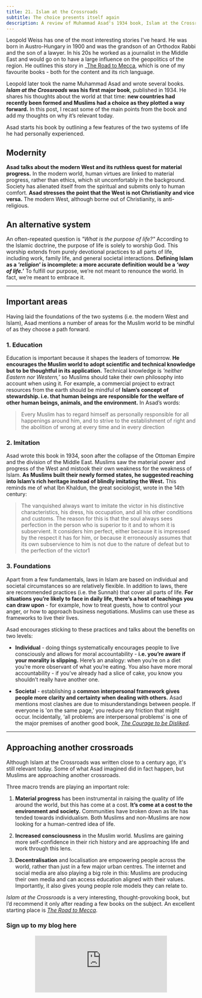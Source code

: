 ```yaml
---
title: 21. Islam at the Crossroads
subtitle: The choice presents itself again
description: A review of Muhammad Asad's 1934 book, Islam at the Crossroads
---
```


Leopold Weiss has one of the most interesting stories I’ve heard. He was born in Austro-Hungary in 1900 and was the grandson of an Orthodox Rabbi and the son of a lawyer. In his 20s he worked as a journalist in the Middle East and would go on to have a large influence on the geopolitics of the region. He outlines this story in _[The Road to Mecca](https://blackwells.co.uk/bookshop/product/9781887752374?gC=5a105e8b&gclid=CjwKCAjw8cCGBhB6EiwAgORey5MfB9TbP_n-Q3zPaJ-uyhKNyG0NShpQN1J_RDgFQCZkFkgvDynJAhoCRdQQAvD_BwE), which is one of my favourite books - both for the content and its rich language.

Leopold later took the name Muhammad Asad and wrote several books. __*Islam at the Crossroads* was his first major book__, published in 1934. He shares his thoughts about the world at that time: __new countries had recently been formed and Muslims had a choice as they plotted a way forward.__ In this post, I recast some of the main points from the book and add my thoughts on why it’s relevant today.

Asad starts his book by outlining a few features of the two systems of life he had personally experienced.

## Modernity
__Asad talks about the modern West and its ruthless quest for material progress.__ In the modern world, human virtues are linked to material progress, rather than ethics, which sit uncomfortably in the background. Society has alienated itself from the spiritual and submits only to human comfort. __Asad stresses the point that the West is not Christianity and vice versa.__ The modern West, although borne out of Christianity, is anti-religious.

## An alternative system
An often-repeated question is *"What is the purpose of life?"* According to the Islamic doctrine, the purpose of life is solely to worship God. This worship extends from purely devotional practices to all parts of life, including work, family life, and general societal interactions. __Defining Islam as a *'religion'* is incomplete: a more accurate definition would be a *‘way of life.’*__ To fulfill our purpose, we’re not meant to renounce the world. In fact, we’re meant to embrace it.

-----

## Important areas
Having laid the foundations of the two systems (i.e. the modern West and Islam), Asad mentions a number of areas for the Muslim world to be mindful of as they choose a path forward.

### 1. Education
Education is important because it shapes the leaders of tomorrow. __He encourages the Muslim world to adopt scientific and technical knowledge but to be thoughtful in its application.__ Technical knowledge is *'neither Eastern nor Western,’* so Muslims should take their own philosophy into account when using it. For example, a commercial project to extract resources from the earth should be mindful of __Islam’s concept of stewardship. i.e. that human beings are responsible for the welfare of other human beings, animals, and the environment.__ In Asad’s words:

>Every Muslim has to regard himself as personally responsible for all happenings around him, and to strive to the establishment of right and the abolition of wrong at every time and in every direction

### 2. Imitation
Asad wrote this book in 1934, soon after the collapse of the Ottoman Empire and the division of the Middle East. Muslims saw the material power and progress of the West and mistook their own weakness for the weakness of Islam. __As Muslims built their newly formed states, he suggested reaching into Islam’s rich heritage instead of blindly imitating the West.__ This reminds me of what Ibn Khaldun, the great sociologist, wrote in the 14th century:

>The vanquished always want to imitate the victor in his distinctive characteristics, his dress, his occupation, and all his other conditions and customs. The reason for this is that the soul always sees perfection in the person who is superior to it and to whom it is subservient. It considers him perfect, either because it is impressed by the respect it has for him, or because it erroneously assumes that its own subservience to him is not due to the nature of defeat but to the perfection of the victor1

### 3. Foundations
Apart from a few fundamentals, laws in Islam are based on individual and societal circumstances so are relatively flexible. In addition to laws, there are recommended practices (i.e. the Sunnah) that cover all parts of life. __For situations you’re likely to face in daily life, there’s a host of teachings you can draw upon__ - for example, how to treat guests, how to control your anger, or how to approach business negotiations. Muslims can use these as frameworks to live their lives.

Asad encourages sticking to these practices and talks about the benefits on two levels:

- __Individual__ - doing things systematically encourages people to live consciously and allows for moral accountability - __i.e. you’re aware if your morality is slipping.__ Here’s an analogy: when you’re on a diet you’re more observant of what you’re eating. You also have more moral accountability - if you’ve already had a slice of cake, you know you shouldn’t really have another one.

- __Societal__ - establishing a __common interpersonal framework gives people more clarity and certainty when dealing with others.__ Asad mentions most clashes are due to misunderstandings between people. If everyone is 'on the same page,' you reduce any friction that might occur. Incidentally, ‘all problems are interpersonal problems’ is one of the major premises of another good book, *[The Courage to be Disliked](https://www.amazon.co.uk/Courage-Be-Disliked-yourself-happiness/dp/176063073X/ref=asc_df_176063073X/?tag=googshopuk-21&linkCode=df0&hvadid=310805565966&hvpos=&hvnetw=g&hvrand=6832469819042201549&hvpone=&hvptwo=&hvqmt=&hvdev=c&hvdvcmdl=&hvlocint=&hvlocphy=9045494&hvtargid=pla-546671980543&psc=1)*.

-----

## Approaching another crossroads
Although Islam at the Crossroads was written close to a century ago, it's still relevant today. Some of what Asad imagined did in fact happen, but Muslims are approaching another crossroads.

Three macro trends are playing an important role:

1. __Material progress__ has been instrumental in raising the quality of life around the world, but this has come at a cost. __It’s come at a cost to the environment and society.__ Communities have broken down as life has tended towards individualism. Both Muslims and non-Muslims are now looking for a human-centred idea of life.

2. __Increased consciousness__ in the Muslim world. Muslims are gaining more self-confidence in their rich history and are approaching life and work through this lens.

3. __Decentralisation__ and localisation are empowering people across the world, rather than just in a few major urban centres. The internet and social media are also playing a big role in this: Muslims are producing their own media and can access education aligned with their values. Importantly, it also gives young people role models they can relate to.

*Islam at the Crossroads* is a very interesting, thought-provoking book, but I’d recommend it only after reading a few books on the subject. An excellent starting place is *[The Road to Mecca](https://blackwells.co.uk/bookshop/product/9781887752374?gC=5a105e8b&gclid=CjwKCAjw8cCGBhB6EiwAgORey5MfB9TbP_n-Q3zPaJ-uyhKNyG0NShpQN1J_RDgFQCZkFkgvDynJAhoCRdQQAvD_BwE)*.

### Sign up to my blog here
<div
  style="text-align:center;width:100%;">
<iframe src="https://taariq.substack.com/embed" width="350" height="150" style="border:1px solid #EEE; background:white; margin: 0 auto; dislay: block;" frameborder="0" scrolling="no"></iframe>

</div>
